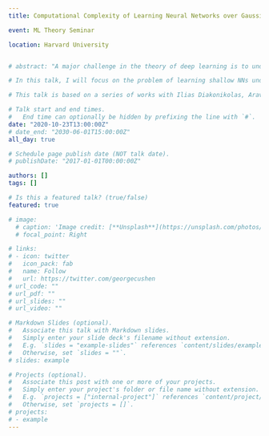 ```yaml
---
title: Computational Complexity of Learning Neural Networks over Gaussian Marginals

event: ML Theory Seminar

location: Harvard University


# abstract: "A major challenge in the theory of deep learning is to understand the computational complexity of learning basic families of neural networks (NNs). It is well known that the learning problem is computationally intractable in the worst case. Positive results have circumvented this hardness by making assumptions on the distribution as well as the label noise.

# In this talk, I will focus on the problem of learning shallow NNs under the benign gaussian input distribution. I will first discuss a super-polynomial Statistical Query (SQ) lower bound in the simple noiseless setting. I will further show how to use this result to obtain a super-polynomial SQ lower bound for learning a single neuron in the agnostic noise model. Lastly, on the positive side, I will describe a gradient-based algorithm for approximately learning a single neuron with ReLU activation which attains almost optimal sample and time complexity. 

# This talk is based on a series of works with Ilias Diakonikolas, Aravind Gollakota, Zhihan Jin, Sushrut Karmalkar, Adam Klivans and Mahdi Soltanolkotabi."

# Talk start and end times.
#   End time can optionally be hidden by prefixing the line with `#`.
date: "2020-10-23T13:00:00Z"
# date_end: "2030-06-01T15:00:00Z"
all_day: true

# Schedule page publish date (NOT talk date).
# publishDate: "2017-01-01T00:00:00Z"

authors: []
tags: []

# Is this a featured talk? (true/false)
featured: true

# image:
  # caption: 'Image credit: [**Unsplash**](https://unsplash.com/photos/bzdhc5b3Bxs)'
  # focal_point: Right

# links:
# - icon: twitter
#   icon_pack: fab
#   name: Follow
#   url: https://twitter.com/georgecushen
# url_code: ""
# url_pdf: ""
# url_slides: ""
# url_video: ""

# Markdown Slides (optional).
#   Associate this talk with Markdown slides.
#   Simply enter your slide deck's filename without extension.
#   E.g. `slides = "example-slides"` references `content/slides/example-slides.md`.
#   Otherwise, set `slides = ""`.
# slides: example

# Projects (optional).
#   Associate this post with one or more of your projects.
#   Simply enter your project's folder or file name without extension.
#   E.g. `projects = ["internal-project"]` references `content/project/deep-learning/index.md`.
#   Otherwise, set `projects = []`.
# projects:
# - example
---
```


<!-- {{% callout note %}}
Click on the **Slides** button above to view the built-in slides feature.
{{% /callout %}} -->

<!-- Slides can be added in a few ways:

- **Create** slides using Wowchemy's [*Slides*](https://wowchemy.com/docs/managing-content/#create-slides) feature and link using `slides` parameter in the front matter of the talk file
- **Upload** an existing slide deck to `static/` and link using `url_slides` parameter in the front matter of the talk file
- **Embed** your slides (e.g. Google Slides) or presentation video on this page using [shortcodes](https://wowchemy.com/docs/writing-markdown-latex/).

Further event details, including [page elements](https://wowchemy.com/docs/writing-markdown-latex/) such as image galleries, can be added to the body of this page. -->
